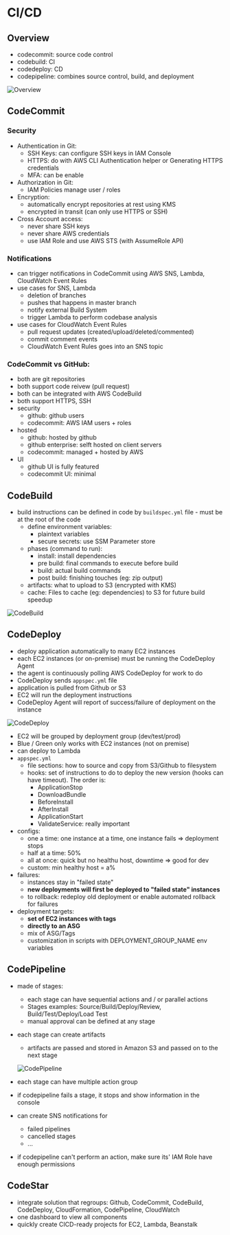 # CI/CD

## Overview

- codecommit: source code control
- codebuild: CI
- codedeploy: CD
- codepipeline: combines source control, build, and deployment

![Overview](images/cicd-1.png)

## CodeCommit

### Security

- Authentication in Git:
    - SSH Keys: can configure SSH keys in IAM Console
    - HTTPS: do with AWS CLI Authentication helper or Generating HTTPS credentials
    - MFA: can be enable
- Authorization in Git:
    - IAM Policies manage user / roles
- Encryption:
    - automatically encrypt repositories at rest using KMS
    - encrypted in transit (can only use HTTPS or SSH)
- Cross Account access:
    - never share SSH keys
    - never share AWS credentials
    - use IAM Role  and use AWS STS (with AssumeRole API)

### Notifications

- can trigger notifications in CodeCommit using AWS SNS, Lambda, CloudWatch Event Rules
- use cases for SNS, Lambda
    - deletion of branches
    - pushes that happens in master branch
    - notify external Build System
    - trigger Lambda to perform codebase analysis
- use cases for CloudWatch Event Rules
    - pull request updates (created/upload/deleted/commented)
    - commit comment events
    - CloudWatch Event Rules goes into an SNS topic

### CodeCommit vs GitHub:

- both are git repositories
- both support code reivew (pull request)
- both can be integrated with AWS CodeBuild
- both support HTTPS, SSH
- security
    - github: github users
    - codecommit: AWS IAM users + roles
- hosted
    - github: hosted by github
    - github enterprise: selft hosted on client servers
    - codecommit: managed + hosted by AWS
- UI
    - github UI is fully featured
    - codecommit UI: minimal

## CodeBuild

- build instructions can be defined in code by `buildspec.yml` file - must be at the root of the code
    - define environment variables:
        - plaintext variables
        - secure secrets: use SSM Parameter store
    - phases (command to run):
        - install: install dependencies
        - pre build: final commands to execute before build
        - build: actual build commands
        - post build: finishing touches (eg: zip output)
    - artifacts: what to upload to S3 (encrypted with KMS)
    - cache: Files to cache (eg: dependencies) to S3 for future build speedup

![CodeBuild](images/cicd-2.png)

## CodeDeploy

- deploy application automatically to many EC2 instances
- each EC2 instances (or on-premise) must be running the CodeDeploy Agent
- the agent is continuously polling AWS CodeDeploy for work to do
- CodeDeploy sends `appspec.yml` file
- application is pulled from Github or S3
- EC2 will run the deployment instructions
- CodeDeploy Agent will report of success/failure of deployment on the instance

![CodeDeploy](images/cicd-3.png)

- EC2 will be grouped by deployment group (dev/test/prod)
- Blue / Green only works with EC2 instances (not on premise)
- can deploy to Lambda
- `appspec.yml`
    - file sections: how to source and copy from S3/Github to filesystem
    - hooks: set of instructions to do to deploy the new version (hooks can have timeout). The order is:
        - ApplicationStop
        - DownloadBundle
        - BeforeInstall
        - AfterInstall
        - ApplicationStart
        - ValidateService: really important
- configs:
    - one a time: one instance at a time, one instance fails ⇒ deployment stops
    - half at a time: 50%
    - all at once: quick but no healthu host, downtime ⇒ good for dev
    - custom: min healthy host = a%
- failures:
    - instances stay in "failed state"
    - **new deployments will first be deployed to "failed state" instances**
    - to rollback: redeploy old deployment or enable automated rollback for failures
- deployment targets:
    - **set of EC2 instances with tags**
    - **directly to an ASG**
    - mix of ASG/Tags
    - customization in scripts with DEPLOYMENT_GROUP_NAME env variables

## CodePipeline

- made of stages:
    - each stage can have sequential actions and / or parallel actions
    - Stages examples: Source/Build/Deploy/Review,  Build/Test/Deploy/Load Test
    - manual approval can be defined at any stage
- each stage can create artifacts
    - artifacts are passed and stored in Amazon S3 and passed on to the next stage

    ![CodePipeline](images/cicd-4.png)

- each stage can have multiple action group
- if codepipeline fails a stage, it stops and show information in the console
- can create SNS notifications for
    - failed pipelines
    - cancelled stages
    - ...
- if codepipeline can't perform an action, make sure its' IAM Role have enough permissions

## CodeStar

- integrate solution that regroups: Github, CodeCommit, CodeBuild, CodeDeploy, CloudFormation, CodePipeline, CloudWatch
- one dashboard to view all components
- quickly create CICD-ready projects for EC2, Lambda, Beanstalk